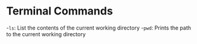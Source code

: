 # Terminal Commands

-`ls`: List the contents of the current working directory
-`pwd`: Prints the path to the current working directory 
